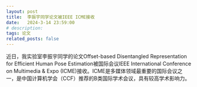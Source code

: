 ```yaml
---
layout: post
title:  李振宇同学论文被IEEE ICME接收
date:   2024-3-14 23:59:00
# description:
tags: 论文
related_posts: false
---
```


近日，我实验室李振宇同学的论文Offset-based Disentangled Representation for Efficient Human Pose Estimation被国际会议IEEE International Conference on Multimedia & Expo (ICME)接收。ICME是多媒体领域最重要的国际会议之一，是中国计算机学会（CCF）推荐的B类国际学术会议，具有较高学术影响力。